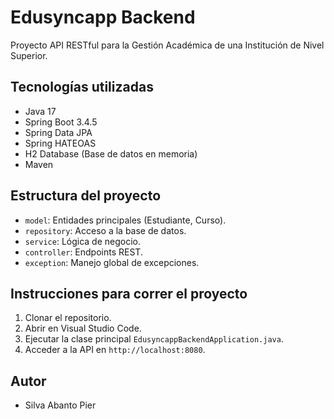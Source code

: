 # Edusyncapp Backend

Proyecto API RESTful para la Gestión Académica de una Institución de Nivel Superior.

## Tecnologías utilizadas

- Java 17
- Spring Boot 3.4.5
- Spring Data JPA
- Spring HATEOAS
- H2 Database (Base de datos en memoria)
- Maven

## Estructura del proyecto

- `model`: Entidades principales (Estudiante, Curso).
- `repository`: Acceso a la base de datos.
- `service`: Lógica de negocio.
- `controller`: Endpoints REST.
- `exception`: Manejo global de excepciones.

## Instrucciones para correr el proyecto

1. Clonar el repositorio.
2. Abrir en Visual Studio Code.
3. Ejecutar la clase principal `EdusyncappBackendApplication.java`.
4. Acceder a la API en `http://localhost:8080`.

## Autor

- Silva Abanto Pier
